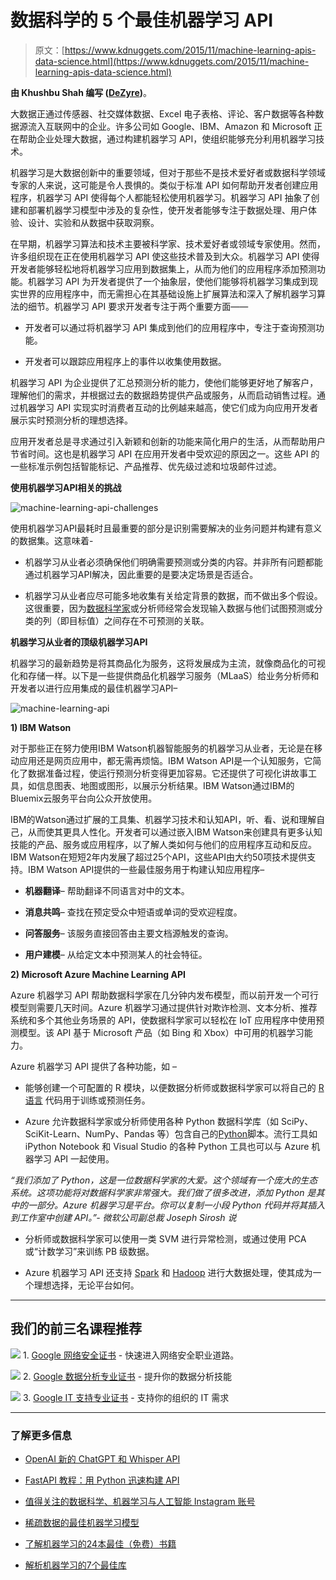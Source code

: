 # 数据科学的 5 个最佳机器学习 API

> 原文：[https://www.kdnuggets.com/2015/11/machine-learning-apis-data-science.html](https://www.kdnuggets.com/2015/11/machine-learning-apis-data-science.html)

**由 Khushbu Shah 编写 ([DeZyre](http://www.dezyre.com/data-science-in-python-online-training/36))**。

大数据正通过传感器、社交媒体数据、Excel 电子表格、评论、客户数据等各种数据源流入互联网中的企业。许多公司如 Google、IBM、Amazon 和 Microsoft 正在帮助企业处理大数据，通过构建机器学习 API，使组织能够充分利用机器学习技术。

机器学习是大数据创新中的重要领域，但对于那些不是技术爱好者或数据科学领域专家的人来说，这可能是令人畏惧的。类似于标准 API 如何帮助开发者创建应用程序，机器学习 API 使得每个人都能轻松使用机器学习。机器学习 API 抽象了创建和部署机器学习模型中涉及的复杂性，使开发者能够专注于数据处理、用户体验、设计、实验和从数据中获取洞察。

在早期，机器学习算法和技术主要被科学家、技术爱好者或领域专家使用。然而，许多组织现在正在使用机器学习 API 使这些技术普及到大众。机器学习 API 使得开发者能够轻松地将机器学习应用到数据集上，从而为他们的应用程序添加预测功能。机器学习 API 为开发者提供了一个抽象层，使他们能够将机器学习集成到现实世界的应用程序中，而无需担心在其基础设施上扩展算法和深入了解机器学习算法的细节。机器学习 API 要求开发者专注于两个重要方面——

+   开发者可以通过将机器学习 API 集成到他们的应用程序中，专注于查询预测功能。

+   开发者可以跟踪应用程序上的事件以收集使用数据。

机器学习 API 为企业提供了汇总预测分析的能力，使他们能够更好地了解客户，理解他们的需求，并根据过去的数据趋势提供产品或服务，从而启动销售过程。通过机器学习 API 实现实时消费者互动的比例越来越高，使它们成为向应用开发者展示实时预测分析的理想选择。

应用开发者总是寻求通过引入新颖和创新的功能来简化用户的生活，从而帮助用户节省时间。这也是机器学习 API 在应用开发者中受欢迎的原因之一。这些 API 的一些标准示例包括智能标记、产品推荐、优先级过滤和垃圾邮件过滤。

**使用机器学习API相关的挑战**

![machine-learning-api-challenges](../Images/7623f4c0fe998c634edd69056ee23a77.png)

使用机器学习API最耗时且最重要的部分是识别需要解决的业务问题并构建有意义的数据集。这意味着-

+   机器学习从业者必须确保他们明确需要预测或分类的内容。并非所有问题都能通过机器学习API解决，因此重要的是要决定场景是否适合。

+   机器学习从业者应尽可能多地收集有关给定背景的数据，而不做出多个假设。这很重要，因为[数据科学家](http://www.dezyre.com/article/data-scientist-skills-must-have-s/134)或分析师经常会发现输入数据与他们试图预测或分类的列（即目标值）之间存在不可预测的关联。

**机器学习从业者的顶级机器学习API**

机器学习的最新趋势是将其商品化为服务，这将发展成为主流，就像商品化的可视化和存储一样。以下是一些提供商品化机器学习服务（MLaaS）给业务分析师和开发者以进行应用集成的最佳机器学习API–

![machine-learning-api](../Images/9e88cf16641d91d470b81e01b70570a2.png)

**1) IBM Watson**

对于那些正在努力使用IBM Watson机器智能服务的机器学习从业者，无论是在移动应用还是网页应用中，都无需再烦恼。IBM Watson API是一个认知服务，它简化了数据准备过程，使运行预测分析变得更加容易。它还提供了可视化讲故事工具，如信息图表、地图或图形，以展示分析结果。IBM Watson通过IBM的Bluemix云服务平台向公众开放使用。

IBM的Watson通过扩展的工具集、机器学习技术和认知API，听、看、说和理解自己，从而使其更具人性化。开发者可以通过嵌入IBM Watson来创建具有更多认知技能的产品、服务或应用程序，以了解人类如何与他们的应用程序互动和反应。IBM Watson在短短2年内发展了超过25个API，这些API由大约50项技术提供支持。IBM Watson API提供的一些最佳服务用于构建认知应用程序–

+   **机器翻译**– 帮助翻译不同语言对中的文本。

+   **消息共鸣**– 查找在预定受众中短语或单词的受欢迎程度。

+   **问答服务**– 该服务直接回答由主要文档源触发的查询。

+   **用户建模**– 从给定文本中预测某人的社会特征。

**2) Microsoft Azure Machine Learning API**

Azure 机器学习 API 帮助数据科学家在几分钟内发布模型，而以前开发一个可行模型则需要几天时间。Azure 机器学习通过提供针对欺诈检测、文本分析、推荐系统和多个其他业务场景的 API，使数据科学家可以轻松在 IoT 应用程序中使用预测模型。该 API 基于 Microsoft 产品（如 Bing 和 Xbox）中可用的机器学习能力。

Azure 机器学习 API 提供了各种功能，如 –

+   能够创建一个可配置的 R 模块，以便数据分析师或数据科学家可以将自己的 [R 语言](http://www.dezyre.com/data-science-in-R-programming/37) 代码用于训练或预测任务。

+   Azure 允许数据科学家或分析师使用各种 Python 数据科学库（如 SciPy、SciKit-Learn、NumPy、Pandas 等）包含自己的[Python](http://www.dezyre.com/data-science-in-python/36)脚本。流行工具如 iPython Notebook 和 Visual Studio 的各种 Python 工具也可以与 Azure 机器学习 API 一起使用。

*“我们添加了 Python，这是一位数据科学家的大爱。这个领域有一个庞大的生态系统。这项功能将对数据科学家非常强大。我们做了很多改进，添加 Python 是其中的一部分。Azure 机器学习是平台。你可以复制一小段 Python 代码并将其插入到工作室中创建 API。”- 微软公司副总裁 Joseph Sirosh 说*

+   分析师或数据科学家可以使用一类 SVM 进行异常检测，或通过使用 PCA 或“计数学习”来训练 PB 级数据。

+   Azure 机器学习 API 还支持 [Spark](http://www.dezyre.com/article/hadoop-mapreduce-vs-apache-spark-who-wins-the-battle/83) 和 [Hadoop](http://www.dezyre.com/Hadoop-Training-online/19) 进行大数据处理，使其成为一个理想选择，无论平台如何。

* * *

## 我们的前三名课程推荐

![](../Images/0244c01ba9267c002ef39d4907e0b8fb.png) 1\. [Google 网络安全证书](https://www.kdnuggets.com/google-cybersecurity) - 快速进入网络安全职业道路。

![](../Images/e225c49c3c91745821c8c0368bf04711.png) 2\. [Google 数据分析专业证书](https://www.kdnuggets.com/google-data-analytics) - 提升你的数据分析技能

![](../Images/0244c01ba9267c002ef39d4907e0b8fb.png) 3\. [Google IT 支持专业证书](https://www.kdnuggets.com/google-itsupport) - 支持你的组织的 IT 需求

* * *

### 了解更多信息

+   [OpenAI 新的 ChatGPT 和 Whisper API](https://www.kdnuggets.com/2023/03/new-chatgpt-whisper-apis-openai.html)

+   [FastAPI 教程：用 Python 迅速构建 API](https://www.kdnuggets.com/fastapi-tutorial-build-apis-with-python-in-minutes)

+   [值得关注的数据科学、机器学习与人工智能 Instagram 账号](https://www.kdnuggets.com/2022/08/best-instagram-accounts-follow-data-science-machine-learning-ai.html)

+   [稀疏数据的最佳机器学习模型](https://www.kdnuggets.com/2023/04/best-machine-learning-model-sparse-data.html)

+   [了解机器学习的24本最佳（免费）书籍](https://www.kdnuggets.com/2020/03/24-best-free-books-understand-machine-learning.html)

+   [解析机器学习的7个最佳库](https://www.kdnuggets.com/2023/01/7-best-libraries-machine-learning-explained.html)
